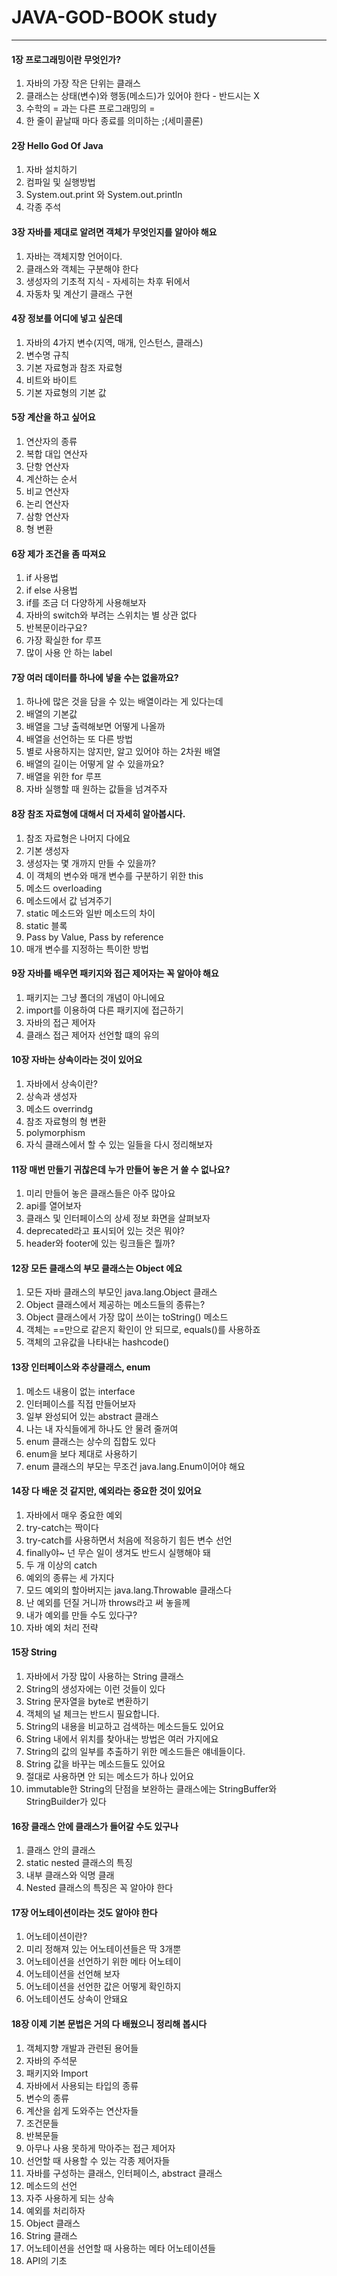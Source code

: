# JAVA-GOD-BOOK study

<hr />

<h4>1장 프로그래밍이란 무엇인가?</h4>

<ol>
    <li>자바의 가장 작은 단위는 클래스</li>
    <li>클래스는 상태(변수)와 행동(메소드)가 있어야 한다 - 반드시는 X</li>
    <li>수학의 = 과는 다른 프로그래밍의 = </li>
    <li>한 줄이 끝날때 마다 종료를 의미하는 ;(세미콜론) </li>
</ol>

<h4>2장 Hello God Of Java</h4>

<ol>
    <li>자바 설치하기</li>
    <li>컴파일 및 실행방법</li>
    <li>System.out.print 와 System.out.println</li>
    <li>각종 주석</li>
</ol>

<h4>3장 자바를 제대로 알려면 객체가 무엇인지를 알아야 해요</h4>

<ol>
    <li>자바는 객체지향 언어이다.</li>
    <li>클래스와 객체는 구분해야 한다</li>
    <li>생성자의 기초적 지식 - 자세히는 차후 뒤에서 </li>
    <li>자동차 및 계산기 클래스 구현</li>
</ol>

<h4>4장 정보를 어디에 넣고 싶은데</h4>

<ol>
    <li>자바의 4가지 변수(지역, 매개, 인스턴스, 클래스)</li>
    <li>변수명 규칙</li>
    <li>기본 자료형과 참조 자료형</li>
    <li>비트와 바이트</li>
    <li>기본 자료형의 기본 값</li>
</ol>

<h4>5장 계산을 하고 싶어요</h4>

<ol>
    <li>연산자의 종류</li>
    <li>복합 대입 연산자</li>
    <li>단항 연산자</li>
    <li>계산하는 순서</li>
    <li>비교 연산자</li>
    <li>논리 연산자</li>
    <li>삼항 연산자</li>
    <li>형 변환</li>
</ol>

<h4>6장 제가 조건을 좀 따져요</h4>

<ol>
    <li>if 사용법</li>
    <li>if else 사용법</li>
    <li>if를 조금 더 다양하게 사용해보자</li>
    <li>자바의 switch와 부려는 스위치는 별 상관 없다</li>
    <li>반복문이라구요?</li>
    <li>가장 확실한 for 루프</li>    
    <li>많이 사용 안 하는 label</li>    
</ol>

<h4>7장 여러 데이터를 하나에 넣을 수는 없을까요?</h4>

<ol>
    <li>하나에 많은 것을 담을 수 있는 배열이라는 게 있다는데</li>
    <li>배열의 기본값</li>
    <li>배열을 그냥 출력해보면 어떻게 나올까</li>
    <li>배열을 선언하는 또 다른 방법</li>
    <li>별로 사용하지는 않지만, 알고 있어야 하는 2차원 배열</li>
    <li>배열의 길이는 어떻게 알 수 있을까요?</li>
    <li>배열을 위한 for 루프</li>
    <li>자바 실행할 때 원하는 값들을 넘겨주자</li>
</ol>

<h4>8장 참조 자료형에 대해서 더 자세히 알아봅시다.</h4>

<ol>
    <li>참조 자료형은 나머지 다에요</li>
    <li>기본 생성자</li>
    <li>생성자는 몇 개까지 만들 수 있을까?</li>
    <li>이 객체의 변수와 매개 변수를 구분하기 위한 this</li>
    <li>메소드 overloading</li>
    <li>메소드에서 값 넘겨주기</li>
    <li>static 메소드와 일반 메소드의 차이</li>
    <li>static 블록</li>
    <li>Pass by Value, Pass by reference</li>
    <li>매개 변수를 지정하는 특이한 방법</li>
</ol>

<h4>9장 자바를 배우면 패키지와 접근 제어자는 꼭 알아야 해요</h4>

<ol>
    <li>패키지는 그냥 폴더의 개념이 아니에요</li>
    <li>import를 이용하여 다른 패키지에 접근하기</li>
    <li>자바의 접근 제어자</li>
    <li>클래스 접근 제어자 선언할 떄의 유의</li>
</ol>

<h4>10장 자바는 상속이라는 것이 있어요</h4>

<ol>
    <li>자바에서 상속이란?</li>
    <li>상속과 생성자</li>
    <li>메소드 overrindg</li>
    <li>참조 자료형의 형 변환</li>
    <li>polymorphism</li>
    <li>자식 클래스에서 할 수 있는 일들을 다시 정리해보자</li>
</ol>

<h4>11장 매번 만들기 귀찮은데 누가 만들어 놓은 거 쓸 수 없나요?</h4>

<ol>
    <li>미리 만들어 놓은 클래스들은 아주 많아요</li>
    <li>api를 열어보자</li>
    <li>클래스 및 인터페이스의 상세 정보 화면을 살펴보자</li>
    <li>deprecated라고 표시되어 있는 것은 뭐야?</li>
    <li>header와 footer에 있는 링크들은 뭘까?</li>
</ol>

<h4>12장 모든 클래스의 부모 클래스는 Object 에요</h4>

<ol>
    <li>모든 자바 클래스의 부모인 java.lang.Object 클래스</li>
    <li>Object 클래스에서 제공하는 메소드들의 종류는?</li>
    <li>Object 클래스에서 가장 많이 쓰이는 toString() 메소드</li>
    <li>객체는 ==만으로 같은지 확인이 안 되므로, equals()를 사용하죠</li>
    <li>객체의 고유값을 나타내는 hashcode()</li>
</ol>

<h4>13장 인터페이스와 추상클래스, enum</h4>

<ol>
    <li>메소드 내용이 없는 interface</li>
    <li>인터페이스를 직접 만들어보자</li>
    <li>일부 완성되어 있는 abstract 클래스</li>
    <li>나는 내 자식들에게 하나도 안 물려 줄꺼여</li>
    <li>enum 클래스는 상수의 집합도 있다</li>
    <li>enum을 보다 제대로 사용하기</li>
    <li>enum 클래스의 부모는 무조건 java.lang.Enum이어야 해요</li>
</ol>

<h4>14장 다 배운 것 같지만, 예외라는 중요한 것이 있어요</h4>

<ol>
    <li>자바에서 매우 중요한 예외</li>
    <li>try-catch는 짝이다</li>
    <li>try-catch를 사용하면서 처음에 적응하기 힘든 변수 선언</li>
    <li>finally야~ 넌 무슨 일이 생겨도 반드시 실행해야 돼</li>
    <li>두 개 이상의 catch</li>
    <li>예외의 종류는 세 가지다</li>
    <li>모드 예외의 할아버지는 java.lang.Throwable 클래스다</li>
    <li>난 예외를 던질 거니까 throws라고 써 놓을께 </li>
    <li>내가 예외를 만들 수도 있다구?</li>
    <li>자바 예외 처리 전략</li>
</ol>

<h4>15장 String</h4>

<ol>
    <li>자바에서 가장 많이 사용하는 String 클래스</li>
    <li>String의 생성자에는 이런 것들이 있다</li>
    <li>String 문자열을 byte로 변환하기</li>
    <li>객체의 널 체크는 반드시 필요합니다.</li>
    <li>String의 내용을 비교하고 검색하는 메소드들도 있어요</li>
    <li>String 내에서 위치를 찾아내는 방법은 여러 가지에요</li>
    <li>String의 값의 일부를 추출하기 위한 메소드들은 얘네들이다.</li>
    <li>String 값을 바꾸는 메소드들도 있어요</li>
    <li>절대로 사용하면 안 되는 메소드가 하나 있어요</li>
    <li>immutable한 String의 단점을 보완하는 클래스에는 StringBuffer와 StringBuilder가 있다</li>
</ol>

<h4>16장 클래스 안에 클래스가 들어갈 수도 있구나</h4>

<ol>
    <li>클래스 안의 클래스</li>
    <li>static nested 클래스의 특징</li>
    <li>내부 클래스와 익명 클래</li>
    <li>Nested 클래스의 특징은 꼭 알아야 한다</li>
</ol>

<h4>17장 어노테이션이라는 것도 알아야 한다</h4>

<ol>
    <li>어노테이션이란?</li>
    <li>미리 정해져 있는 어노테이션들은 딱 3개뿐</li>
    <li>어노테이션을 선언하기 위한 메타 어노테이</li>
    <li>어노테이션을 선언해 보자</li>
    <li>어노테이션을 선언한 값은 어떻게 확인하지</li>
    <li>어노테이션도 상속이 안돼요</li>
</ol>

<h4>18장 이제 기본 문법은 거의 다 배웠으니 정리해 봅시다</h4>

<ol>
    <li>객체지향 개발과 관련된 용어들</li>
    <li>자바의 주석문</li>
    <li>패키지와 Import</li>
    <li>자바에서 사용되는 타입의 종류</li>
    <li>변수의 종류</li>
    <li>계산을 쉽게 도와주는 연산자들</li>
    <li>조건문들</li>
    <li>반복문들</li>
    <li>아무나 사용 못하게 막아주는 접근 제어자</li>
    <li>선언할 때 사용할 수 있는 각종 제어자들</li>
    <li>자바를 구성하는 클래스, 인터페이스, abstract 클래스</li>
    <li>메소드의 선언</li>
    <li>자주 사용하게 되는 상속</li>
    <li>예외를 처리하자</li>
    <li>Object 클래스</li>
    <li>String 클래스</li>
    <li>어노테이션을 선언할 때 사용하는 메타 어노테이션들</li>
    <li>API의 기초</li>
</ol>